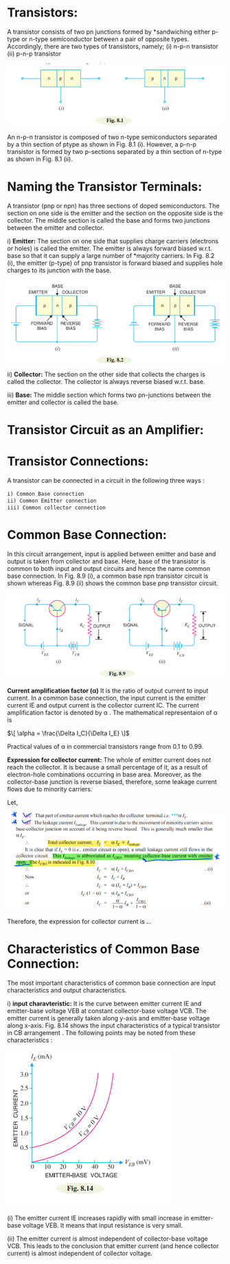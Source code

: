 # Transistors:

A transistor consists of two pn junctions formed by *sandwiching either p-type or n-type semiconductor between a pair of opposite types. Accordingly, there are two types of transistors, namely;
(i) n-p-n transistor (ii) p-n-p transistor

![Alt text](image-3.png)

An n-p-n transistor is composed of two n-type semiconductors separated by a thin section of ptype as shown in Fig. 8.1 (i). However, a p-n-p transistor is formed by two p-sections separated by a
thin section of n-type as shown in Fig. 8.1 (ii).

# Naming the Transistor Terminals:

A transistor (pnp or npn) has three sections of doped semiconductors. The section on one side is the
emitter and the section on the opposite side is the collector. The middle section is called the base and
forms two junctions between the emitter and collector.

i)  **Emitter:** The section on one side that supplies charge carriers (electrons or holes) is
called the emitter. The emitter is always forward biased w.r.t. base so that it can supply a
large number of *majority carriers. In Fig. 8.2 (i), the emitter (p-type) of pnp transistor is forward
biased and supplies hole charges to its junction with the base.

![Alt text](image-4.png)

ii) **Collector:** The section on the other side that collects the charges is called the collector. The
collector is always reverse biased w.r.t. base. 

iii) **Base:** The middle section which forms two pn-junctions between the emitter and collector
is called the base.


#  Transistor Circuit as an Amplifier:


# Transistor Connections:

 A transistor can be connected in a circuit in the following three ways :
    
    i) Common Base connection
    ii) Common Emitter connection
    iii) Common collector connection


# Common Base Connection: 

In this circuit arrangement, input is applied between emitter and base and output is taken from collector and base. Here, base of the transistor is common to both input and output circuits and hence the name common base connection. In Fig. 8.9 (i), a common base npn transistor circuit is shown whereas
Fig. 8.9 (ii) shows the common base pnp transistor circuit.

![Alt text](image-5.png)


**Current amplification factor (α)** It is the ratio of output current to input current. In a
common base connection, the input current is the emitter current IE and output current is the collector
current IC. The current amplification factor is denoted by α . The mathematical representaion of α is 

$\[ \alpha = \frac{\Delta I_C}{\Delta I_E} \]$

Practical values of α in commercial transistors range from 0.1 to 0.99.

**Expression for collector current:**
The whole of emitter current does not reach the collector. It is because a small percentage of it, as a result of electron-hole combinations occurring in base area. Moreover, as the collector-base junction is reverse biased, therefore, some leakage current flows due to minority carriers. 

Let, 

![Alt text](image-6.png)

Therefore, the expression for collector current is  ... 

# Characteristics of Common Base Connection:

The most important characteristics of common base connection are input characteristics and output characteristics.

i) **input charavteristic:** 
It is the curve between emitter current IE and emitter-base voltage VEB at constant collector-base voltage VCB. The emitter current is generally taken along y-axis and emitter-base voltage along x-axis. Fig. 8.14 shows the input characteristics of a typical transistor in CB arrangement . The following points may be noted from these characteristics :

![Alt text](image-7.png)

(i) The emitter current IE increases rapidly with small increase in emitter-base voltage VEB. It means that input resistance is very small.

(ii) The emitter current is almost independent of collector-base voltage VCB. This leads to the conclusion that emitter current (and hence collector current) is almost independent of collector voltage.

